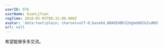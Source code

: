 ```yaml
---
userID: 976
userName: GuanLiYuan
regTime: 2018-05-05T08:32:00.000Z
avatar: 'data:text/plain; charset=utf-8;base64,NDA0IHBhZ2Ugbm90IGZvdW5kCg=='
url: null
---
```


希望能够多多交流。
